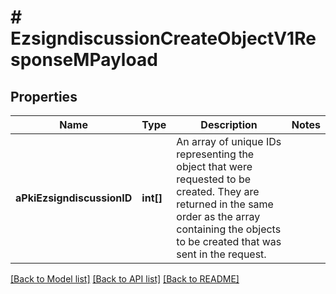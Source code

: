 # # EzsigndiscussionCreateObjectV1ResponseMPayload

## Properties

Name | Type | Description | Notes
------------ | ------------- | ------------- | -------------
**aPkiEzsigndiscussionID** | **int[]** | An array of unique IDs representing the object that were requested to be created.  They are returned in the same order as the array containing the objects to be created that was sent in the request. |

[[Back to Model list]](../../README.md#models) [[Back to API list]](../../README.md#endpoints) [[Back to README]](../../README.md)
